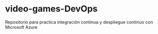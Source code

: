 # video-games-DevOps
Repositorio para practica integración continua y despliegue continuo con Microsoft Azure
